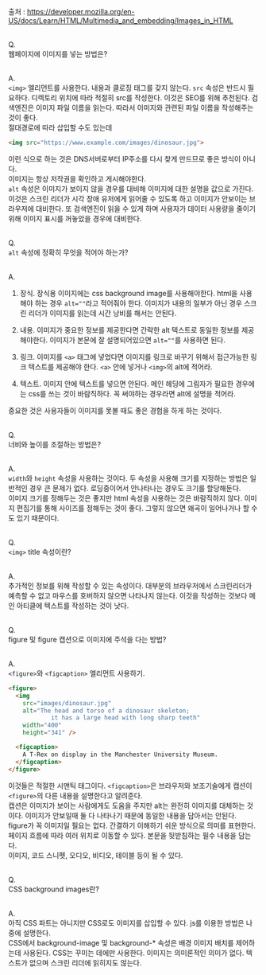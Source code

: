 출처 : https://developer.mozilla.org/en-US/docs/Learn/HTML/Multimedia_and_embedding/Images_in_HTML<br/><br/>

Q.<br/>
웹페이지에 이미지를 넣는 방법은?<br/><br/>

A.<br/>
`<img>` 엘리먼트를 사용한다. 내용과 클로징 태그를 갖지 않는다. `src` 속성은 반드시 필요하다. 디렉토리 위치에 따라 적절히 src를 작성한다. 이것은 SEO를 위해 추천된다. 검색엔진은 이미지 파일 이름을 읽는다. 따라서 이미지와 관련된 파일 이름을 작성해주는 것이 좋다.<br/>
절대경로에 따라 삽입할 수도 있는데<br/>
```html
<img src="https://www.example.com/images/dinosaur.jpg">
```
이런 식으로 하는 것은 DNS서버로부터 IP주소를 다시 찾게 만드므로 좋은 방식이 아니다.<br/>
이미지는 항상 저작권을 확인하고 게시해야한다.<br/>
`alt` 속성은 이미지가 보이지 않을 경우를 대비해 이미지에 대한 설명을 값으로 가진다. 이것은 스크린 리더가 시각 장애 유저에게 읽어줄 수 있도록 하고 이미지가 안보이는 브라우저에 대비한다. 또 검색엔진이 읽을 수 있게 하며 사용자가 데이터 사용량을 줄이기 위해 이미지 표시를 꺼놓았을 경우에 대비한다.<br/><br/>

Q.<br/>
`alt` 속성에 정확히 무엇을 적어야 하는가?<br/><br/>

A.<br/>
1. 장식. 장식용 이미지에는 css background image를 사용해야한다. html을 사용해야 하는 경우 `alt=""`라고 적어줘야 한다. 이미지가 내용의 일부가 아닌 경우 스크린 리더가 이미지를 읽는데 시간 낭비를 해서는 안된다.<br/>

2. 내용. 이미지가 중요한 정보를 제공한다면 간략한 alt 텍스트로 동일한 정보를 제공해야한다. 이미지가 본문에 잘 설명되어있으면 `alt=""`를 사용하면 된다.<br/>

3. 링크. 이미지를 `<a>` 태그에 넣었다면 이미지를 링크로 바꾸기 위해서 접근가능한 링크 텍스트를 제공해야 한다. `<a>` 안에 넣거나 `<img>`의 alt에 적어라.<br/>

4. 텍스트. 이미지 안에 텍스트를 넣으면 안된다. 메인 헤딩에 그림자가 필요한 경우에는 css를 쓰는 것이 바람직하다. 꼭 써야하는 경우라면 alt에 설명을 적어라.<br/>

중요한 것은 사용자들이 이미지를 못볼 때도 좋은 경험을 하게 하는 것이다.<br/><br/>

Q.<br/>
너비와 높이를 조절하는 방법은?<br/><br/>

A.<br/>
`width`와 `height` 속성을 사용하는 것이다. 두 속성을 사용해 크기를 지정하는 방법은 일반적인 경우 큰 문제가 없다. 로딩중이어서 안나타나는 경우도 크기를 할당해둔다.<br/>
이미지 크기를 정해두는 것은 좋지만 html 속성을 사용하는 것은 바람직하지 않다. 이미지 편집기를 통해 사이즈를 정해두는 것이 좋다. 그렇지 않으면 왜곡이 일어나거나 할 수도 있기 때문이다.<br/><br/>

Q.<br/>
`<img>` title 속성이란?<br/><br/>

A.<br/>
추가적인 정보를 위해 작성할 수 있는 속성이다. 대부분의 브라우저에서 스크린리더가 예측할 수 없고 마우스를 호버하지 않으면 나타나지 않는다. 이것을 작성하는 것보다 메인 아티클에 텍스트를 작성하는 것이 낫다.<br/><br/>

Q.<br/>
figure 및 figure 캡션으로 이미지에 주석을 다는 방법?<br/><br/>

A.<br/>
`<figure>`와 `<figcaption>` 엘리먼트 사용하기.<br/>
```html
<figure>
  <img
    src="images/dinosaur.jpg"
    alt="The head and torso of a dinosaur skeleton;
            it has a large head with long sharp teeth"
    width="400"
    height="341" />

  <figcaption>
    A T-Rex on display in the Manchester University Museum.
  </figcaption>
</figure>
```
이것들은 적절한 시맨틱 태그이다. `<figcaption>`은 브라우저와 보조기술에게 캡션이 `<figure>`의 다른 내용을 설명한다고 알려준다.<br/>
캡션은 이미지가 보이는 사람에게도 도움을 주지만 alt는 완전히 이미지를 대체하는 것이다. 이미지가 안보일때 둘 다 나타나기 때문에 동일한 내용을 담아서는 안된다.<br/>
figure가 꼭 이미지일 필요는 없다. 간결하기 이해하기 쉬운 방식으로 의미를 표현한다. 페이지 흐름에 따라 여러 위치로 이동할 수 있다. 본문을 뒷받침하는 필수 내용을 담는다.<br/>
이미지, 코드 스니펫, 오디오, 비디오, 테이블 등이 될 수 있다.<br/><br/>

Q.<br/>
CSS background images란?<br/><br/>

A.<br/>
아직 CSS 파트는 아니지만 CSS로도 이미지를 삽입할 수 있다. js를 이용한 방법은 나중에 설명한다.<br/>
CSS에서 background-image 및 background-* 속성은 배경 이미지 배치를 제어하는데 사용된다. CSS는 꾸미는 데에만 사용한다. 이미지는 의미론적인 의미가 없다. 텍스트가 없으며 스크린 리더에 읽히지도 않는다.<br/>